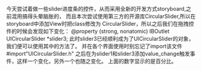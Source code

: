 今天尝试着做一些slider进度条的控件，从而采用全新的开发方式storyboard,之前混用搞得头晕脑胀的，
而且本次尝试使用第三方的开源库CircularSlider,所以在storyboard中添加View时把class修改为
CircularSlider，所以之后我们在拖拽控件的时候会发现如下变化：
@property (strong, nonatomic) IBOutlet UICircularSlider *slider3;
此时slider3已经顺利成为了UICircularSlider的对象，我们便可以使用其中的方法了。
并在各个界面使用时别忘记了import该文件#import"UICircularSlider.h"
之后在为slider1和slider3添加value_change触发事件，这样一个变化，另外一个也随之变化。
上面的数字显示的是百分比。
